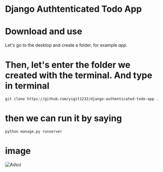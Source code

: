 # Django Authtenticated Todo App

# Download and use
	
Let's go to the desktop and create a folder, for example *app*.

# Then, let's enter the folder we created with the terminal. And type in terminal
	git clone https://github.com/yigit1232/django-authenticated-todo-app .


	

# then we can run it by saying
	python manage.py runserver
	


	
	
	

# image

![Adsız](https://user-images.githubusercontent.com/50154629/180205400-4e7ca037-563b-42f9-9167-ab0dc83331f8.png)
